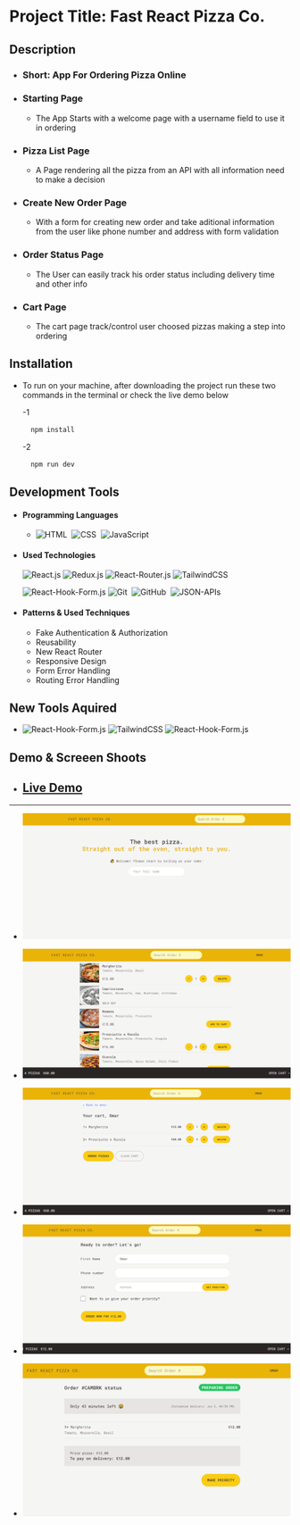 # Project Title: Fast React Pizza Co.

## Description

- ### **Short:** App For Ordering Pizza Online

- ### Starting Page

  - The App Starts with a welcome page with a username field to use it in ordering

- ### Pizza List Page

  - A Page rendering all the pizza from an API with all information need to make a decision

- ### Create New Order Page

  - With a form for creating new order and take aditional information from the user like phone number and address with form validation

- ### Order Status Page

  - The User can easily track his order status including delivery time and other info

- ### Cart Page

  - The cart page track/control user choosed pizzas making a step into ordering

## Installation

- To run on your machine, after downloading the project run these two commands in the terminal or check the live demo below

  -1

  ```bash
    npm install
  ```

  -2

  ```bash
    npm run dev
  ```

## Development Tools

- #### Programming Languages

  - ![HTML](https://img.shields.io/badge/-HTML-05122A?style=flat&logo=HTML5)&nbsp;
    ![CSS](https://img.shields.io/badge/-CSS-05122A?style=flat&logo=CSS3&logoColor=1572B6)&nbsp;
    ![JavaScript](https://img.shields.io/badge/-JavaScript-05122A?style=flat&logo=javascript)&nbsp;

- #### Used Technologies

  ![React.js](https://img.shields.io/badge/-React-05122A?style=plastic&logo=react)
  ![Redux.js](https://img.shields.io/badge/-Redux-05122A?style=plastic&logo=Redux)
  ![React-Router.js](https://img.shields.io/badge/-React_Router-05122A?style=plastic&logo=react-router)
  ![TailwindCSS](https://img.shields.io/badge/-TailwindCSS-05122A?style=plastic&logo=tailwindcss)

  ![React-Hook-Form.js](https://img.shields.io/badge/-React_Hook_Form-05122A?style=plastic&logo=react-hook-form)
  ![Git](https://img.shields.io/badge/-Git-05122A?style=plastic&logo=git)&nbsp;
  ![GitHub](https://img.shields.io/badge/-GitHub-05122A?style=plastic&logo=github)&nbsp;
  ![JSON-APIs](https://img.shields.io/badge/-JSON_APIs-05122A?style=plastic&logo=JSON)&nbsp;

- #### Patterns & Used Techniques

  - Fake Authentication & Authorization
  - Reusability
  - New React Router
  - Responsive Design
  - Form Error Handling
  - Routing Error Handling

## New Tools Aquired

- ![React-Hook-Form.js](https://img.shields.io/badge/-React_Hook_Form-05122A?style=plastic&logo=react-hook-form)
  ![TailwindCSS](https://img.shields.io/badge/-TailwindCSS-05122A?style=plastic&logo=tailwindcss)
  ![React-Hook-Form.js](https://img.shields.io/badge/-React_Hook_Form-05122A?style=plastic&logo=react-hook-form)

## Demo & Screeen Shoots

- ## [**Live Demo**](https://my-fast-react-pizza-co.vercel.app/)

<hr />

- ![Starting Page](./screenshots/starting-page.png)

- ![Pizza List](./screenshots/pizza-list.png)

- ![Cart](./screenshots/cart-page.png)

- ![User Form](./screenshots/user-form.png)

- ![Order Status](./screenshots/order-status.png)
